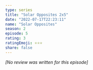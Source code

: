 ```yaml
---
type: series
title: "Solar Opposites 2x5"
date: "2022-07-17T22:23:11"
name: "Solar Opposites"
season: 2
episode: 5
rating: 3
ratingEmoji: ⭐️⭐️⭐️
share: false
---
```


_[No review was written for this episode]_
